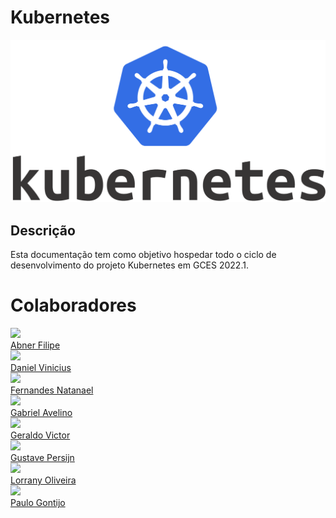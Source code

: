 # Kubernetes

![Kubernetes Logo](assets/img/kubernetes-logo.webp)

## Descrição
Esta documentação tem como objetivo hospedar todo o ciclo de desenvolvimento do projeto Kubernetes em GCES 2022.1.


<div class="section2">
    <h1>Colaboradores</h1>
    <div class="pictures">
        <a href="https://github.com/abner423">
            <div class="round-card">
                <img class="member-photo" src="https://avatars.githubusercontent.com/u/54643342?v=4">
                <div class="overlay">
                    <div class="text">
                        Abner Filipe
                    </div>
                </div>
            </div>
        </a>
        <a href="https://github.com/danielviniciusalves">
            <div class="round-card">
                <img class="member-photo" src="https://avatars.githubusercontent.com/u/52768341?v=4">
                <div class="overlay">
                    <div class="text">
                        Daniel Vinicius
                    </div>
                </div>
            </div>
        </a>
        <a href="https://github.com/fernandes-natanael">
            <div class="round-card">
                <img class="member-photo" src="https://avatars.githubusercontent.com/u/56640659?v=4">
                <div class="overlay">
                    <div class="text">
                        Fernandes Natanael
                    </div>
                </div>
            </div>
        </a>
        <a href="https://github.com/gabrielavelino">
            <div class="round-card">
                <img class="member-photo" src="https://avatars.githubusercontent.com/u/48573662?v=4">
                <div class="overlay">
                    <div class="text">
                        Gabriel Avelino
                    </div>
                </div>
            </div>
        </a>
        <a href="https://github.com/geraldovictor">
            <div class="round-card">
                <img class="member-photo" src="https://avatars.githubusercontent.com/u/32902812?v=4">
                <div class="overlay">
                    <div class="text">
                        Geraldo Victor
                    </div>
                </div>
            </div>
        </a>
        <a href="https://github.com/gpersijn">
            <div class="round-card">
                <img class="member-photo" src="https://avatars.githubusercontent.com/u/56366957?v=4">
                <div class="overlay">
                    <div class="text">
                        Gustave Persijn
                    </div>
                </div>
            </div>
        </a>
        <a href="https://github.com/lorranyoliveira">
            <div class="round-card">
                <img class="member-photo" src="https://avatars.githubusercontent.com/u/56975965?v=4">
                <div class="overlay">
                    <div class="text">
                        Lorrany Oliveira
                    </div>
                </div>
            </div>
        </a>
        <a href="https://github.com/paulohgontijoo">
            <div class="round-card">
                <img class="member-photo" src="https://avatars.githubusercontent.com/u/44791309?v=4">
                <div class="overlay">
                    <div class="text">
                        Paulo Gontijo
                    </div>
                </div>
            </div>
        </a>
    </div>
</div>

